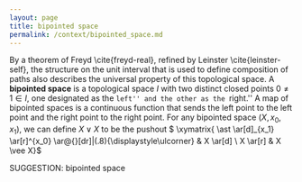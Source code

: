 ```yaml
---
layout: page
title: bipointed space
permalink: /context/bipointed_space.md
---
```

By a theorem of Freyd \cite{freyd-real}, refined by Leinster \cite{leinster-self}, the structure on the unit interval that is used to define composition of paths also describes the universal property of this topological space. A **bipointed space** is a topological space $I$ with two distinct closed points $0 \neq 1 \in I$, one designated as the ``left'' and the other as the ``right.'' A map of bipointed spaces is a continuous function that sends the left point to the left point and the right point to the right point. For any bipointed space $(X,x_0,x_1)$, we can define $X \vee X$ to be the pushout
$ \xymatrix{ \ast \ar[d]_{x_1} \ar[r]^{x_0} \ar@{}[dr]|(.8){\displaystyle\ulcorner} & X \ar[d] \\ X \ar[r] & X \vee X}$

SUGGESTION: bipointed space